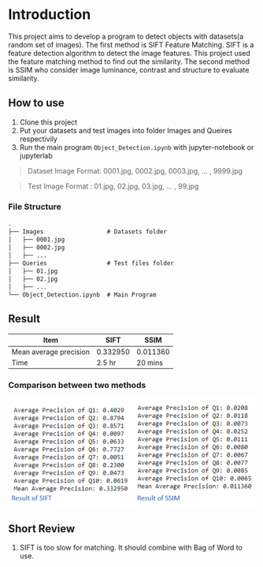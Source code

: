 # Introduction
This project aims to develop a program to detect objects with datasets(a random set of images). The first method is SIFT Feature Matching. SIFT is a feature detection algorithm to detect the image features. This project used the feature matching method to find out the similarity. The second method is SSIM who consider image luminance, contrast and structure to evaluate similarity. 

## How to use
1. Clone this project
2. Put your datasets and test images into folder Images and Queires respectivily
3. Run the main program `Object_Detection.ipynb` with jupyter-notebook or jupyterlab

> Dataset Image Format: 0001.jpg, 0002.jpg, 0003.jpg, ... , 9999.jpg

> Test Image Format   : 01.jpg, 02.jpg, 03.jpg, ... , 99.jpg

### File Structure
```
.
├── Images                  # Datasets folder
│   ├── 0001.jpg
│   ├── 0002.jpg         
│   ├── ...         
├── Queries                 # Test files folder
│   ├── 01.jpg
│   ├── 02.jpg         
│   ├── ...      
└── Object_Detection.ipynb  # Main Program
```
## Result
|Item|SIFT|	SSIM|
|---|---|---|
|Mean average precision|	0.332950	|0.011360|
|Time|	2.5 hr	|20 mins |


### Comparison between two methods
![GitHub Logo](/sift_ssim_result.png)

## Short Review
1. SIFT is too slow for matching. It should combine with Bag of Word to use.
